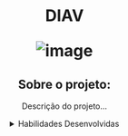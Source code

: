 <h1 align="center"> DIAV 
  
  ![image](https://github.com/EduuhSouza/Atividade-Site-produto/assets/146948069/c9fc0a7e-1aba-4946-9f5d-964245b5f167)

</h1>

<div align="center">

  ## Sobre o projeto:

<p> Descrição do projeto...</p>

<details>
  <summary> Habilidades Desenvolvidas </summary>

- Habilidade 1
- Habilidade 2 
- Habilidade 3
- Hablidade 4

</details>

</div>
